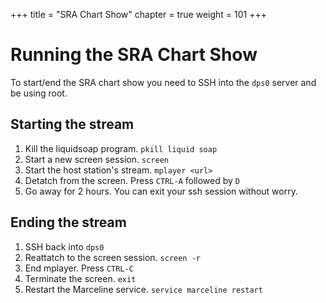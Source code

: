 +++
title = "SRA Chart Show"
chapter = true
weight = 101
+++

# Running the SRA Chart Show

To start/end the SRA chart show you need to SSH into the `dps0` server and be using root.

## Starting the stream

1. Kill the liquidsoap program. `pkill liquid soap`
2. Start a new screen session. `screen`
3. Start the host station's stream. `mplayer <url>`
4. Detatch from the screen. Press `CTRL-A` followed by `D`
5. Go away for 2 hours. You can exit your ssh session without worry.

## Ending the stream

1. SSH back into `dps0`
2. Reattatch to the screen session. `screen -r`
3. End mplayer. Press `CTRL-C`
4. Terminate the screen. `exit`
5. Restart the Marceline service. `service marceline restart`